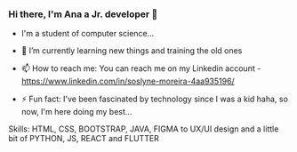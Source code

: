### Hi there, I'm Ana a Jr. developer 👋

- I'm a student of computer science...

- 🌱 I’m currently learning new things and training the old ones
- 📫 How to reach me: You can reach me on my Linkedin account - https://www.linkedin.com/in/soslyne-moreira-4aa935196/
- ⚡ Fun fact: I've been fascinated by technology since I was a kid haha, so now, I'm here doing my best...

Skills: HTML, CSS, BOOTSTRAP, JAVA, FIGMA to UX/UI design and a little bit of PYTHON, JS, REACT and FLUTTER 

<!--
**ASDMoreira/ASDMoreira** is a ✨ _special_ ✨ repository because its `README.md` (this file) appears on your GitHub profile.
-->
